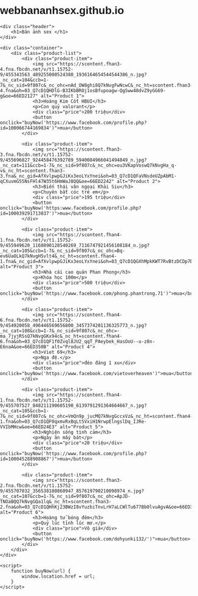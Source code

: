 # webbananhsex.github.io
<html lang="en">
<head>
    <meta charset="UTF-8">
    <meta name="viewport" content="width=device-width, initial-scale=1.0">
    <title>Online Store</title>
    <style>
        body {
            font-family: Arial, sans-serif;
            margin: 0;
            padding: 0;
            background-image: url('https://scontent.fhan4-6.fna.fbcdn.net/v/t1.15752-9/454239095_7766539950121769_5986209771129297608_n.png?_nc_cat=108&ccb=1-7&_nc_sid=9f807c&_nc_ohc=Y4BaUBOmWlEQ7kNvgH-KFFG&_nc_ht=scontent.fhan4-6.fna&oh=03_Q7cD1QHNwAfq1F4t2FjCMoX-JMeZRfQtlQkfU0rW3Thi0b56Pg&oe=66ED1BDE');
            background-size: cover;
            background-position: center;
            background-repeat: no-repeat;
            background-attachment: fixed;
        }
        .header {
            background-color: rgba(0, 0, 0, 0.7);
            color: #fff;
            padding: 15px 0;
            text-align: center;
        }
        .container {
            max-width: 1200px;
            margin: 20px auto;
            padding: 0 15px;
        }
        .product-list {
            display: flex;
            flex-wrap: wrap;
            justify-content: space-between;
        }
        .product-item {
            background-color: rgba(255, 255, 255, 0.9);
            border: 1px solid #ddd;
            border-radius: 5px;
            margin-bottom: 20px;
            width: 30%;
            box-shadow: 0 2px 5px rgba(0, 0, 0, 0.1);
            text-align: center;
            padding: 15px;
        }
        .product-item img {
            max-width: 100%;
            height: auto;
            border-bottom: 1px solid #ddd;
            margin-bottom: 15px;
        }
        .product-item h3 {
            font-size: 18px;
            margin: 0 0 10px;
        }
        .product-item p {
            color: #888;
            margin: 0 0 10px;
        }
        .product-item .price {
            font-size: 20px;
            color: #333;
            margin-bottom: 15px;
        }
        .product-item button {
            background-color: #28a745;
            color: #fff;
            padding: 10px 15px;
            border: none;
            border-radius: 5px;
            cursor: pointer;
        }
        .product-item button:hover {
            background-color: #218838;
        }
    </style>
</head>
<body>

    <div class="header">
        <h1>Bán ảnh sex </h1>
    </div>

    <div class="container">
        <div class="product-list">
            <div class="product-item">
                <img src="https://scontent.fhan3-4.fna.fbcdn.net/v/t1.15752-9/455343563_489255000524380_1936164654544544386_n.jpg?_nc_cat=104&ccb=1-7&_nc_sid=9f807c&_nc_ohc=nAd_OW8ghi8Q7kNvgFwNcwC&_nc_ht=scontent.fhan3-4.fna&oh=03_Q7cD1QHDlG-B3IKbBROj1osBfupoagw-QgSww48dvZ9yGG69-g&oe=66ED2127" alt="Product 1">
                <h3>Hoàng Kim Cốt HBUI</h3>
                <p>Con quỷ valorant</p>
                <div class="price">200 triệu</div>
                <button onclick="buyNow('https://www.facebook.com/profile.php?id=100066744169834')">mua</button>
            </div>

            <div class="product-item">
                <img src="https://scontent.fhan3-3.fna.fbcdn.net/v/t1.15752-9/455696827_924458476392789_5940084966041494849_n.jpg?_nc_cat=111&ccb=1-7&_nc_sid=9f807c&_nc_ohc=ou3VKapVoswQ7kNvgHa_q-v&_nc_ht=scontent.fhan3-3.fna&_nc_gid=AfXvlpwpGJiKx3eoLYxYnei&oh=03_Q7cD1QFaVNsdeUZpAbM1-qCXuvmG55NsFHl47W35t6HmWaJ8QQ&oe=66ED2242" alt="Product 2">
                <h3>Biến thái vân ngoại Khải Siu</h3>
                <p>Chuyên bắt cóc trẻ em</p>
                <div class="price">195 triệu</div>
                <button onclick="buyNow('https:www.facebook.com/profile.php?id=100039291713837')">mua</button>
            </div>

            <div class="product-item">
                <img src="https://scontent.fhan4-1.fna.fbcdn.net/v/t1.15752-9/455949620_1160890128540269_7116747921456108184_n.jpg?_nc_cat=105&ccb=1-7&_nc_sid=9f807c&_nc_ohc=Bq-ev6UaOLkQ7kNvgH5vlt4&_nc_ht=scontent.fhan4-1.fna&_nc_gid=AfXvlpwpGJiKx3eoLYxYnei&oh=03_Q7cD1QGXhMpkKWT7RvBtzDCDp7DiM66pKrE8sMP9EqgvNUtk7w&oe=66ED0C17" alt="Product 3">
                <h3>Nhà cái cao quán Phan Phong</h3>
                <p>Khóa học 100m</p>
                <div class="price">500 triệu</div>
                <button onclick="buyNow('https://www.facebook.com/phong.phantrong.71')">mua</button>
            </div>

            <div class="product-item">
                <img src="https://scontent.fhan4-6.fna.fbcdn.net/v/t1.15752-9/454920058_496446569656800_3457374201136325773_n.jpg?_nc_cat=108&ccb=1-7&_nc_sid=9f807c&_nc_ohc=-ma_7jyjRSsQ7kNvgGKx94c&_nc_ht=scontent.fhan4-6.fna&oh=03_Q7cD1QF1f0Zvql8JU2_qqT_PAeybek_HasOoU--u-z8n-E6naA&oe=66ED350B" alt="Product 4">
                <h3>Viet 69</h3>
                <p>Nga đệ.</p>
                <div class="price">đéo đáng 1 xu</div>
                <button onclick="buyNow('https://www.facebook.com/vietoverheaven')">mua</button>
            </div>

            <div class="product-item">
                <img src="https://scontent.fhan4-1.fna.fbcdn.net/v/t1.15752-9/455707527_848211190605190_6139791291364664667_n.jpg?_nc_cat=105&ccb=1-7&_nc_sid=9f807c&_nc_ohc=VmQn9p_jucMQ7kNvgGccxVz&_nc_ht=scontent.fhan4-1.fna&oh=03_Q7cD1QF0qxmvRxBqLtSVxiH1NrwpElngslDq_IJRe-VVIbMHcw&oe=66ED24E3" alt="Product 5">
                <h3>Nghiện sống tình cảm</h3>
                <p>Ngày ăn mấy bát</p>
                <div class="price">20 triệu</div>
                <button onclick="buyNow('https://www.facebook.com/profile.php?id=100045288908867')">mua</button>
            </div>

            <div class="product-item">
                <img src="https://scontent.fhan3-2.fna.fbcdn.net/v/t1.15752-9/455707032_356538180860947_857619790210098974_n.jpg?_nc_cat=107&ccb=1-7&_nc_sid=9f807c&_nc_ohc=ApJD-TNOaBQQ7kNvgGQa1lq&_nc_ht=scontent.fhan3-2.fna&oh=03_Q7cD1QHhKj23BWzI8vYuzbiTnvLrH7aLCWlTu677Bb0lvuAgvA&oe=66ED3F20" alt="Product 6">
                <h3>Hoàng tử bóng đêm</h3>
                <p>Quỷ lúc tỉnh lúc mơ.</p>
                <div class="price">Vô giá</div>
                <button onclick="buyNow('https://www.facebook.com/dohyunki132/')">mua</button>
            </div>
        </div>
    </div>

    <script>
        function buyNow(url) {
            window.location.href = url;
        }
    </script>

</body>
</html>
